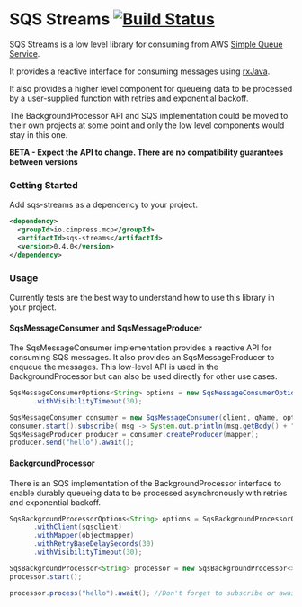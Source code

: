 # SQS Streams [![Build Status](https://travis-ci.org/Cimpress-MCP/sqs-streams.svg?branch=master)](https://travis-ci.org/Cimpress-MCP/sqs-streams)

SQS Streams is a low level library for consuming from AWS [Simple Queue Service](https://aws.amazon.com/sqs/).

It provides a reactive interface for consuming messages using [rxJava](http://reactivex.io/).

It also provides a higher level component for queueing data to be processed by a user-supplied function with retries and exponential backoff.

The BackgroundProcessor API and SQS implementation could be moved to their own projects at some point and only the low level components would stay in this one.

**BETA - Expect the API to change.  There are no compatibility guarantees between versions**

### Getting Started

Add sqs-streams as a dependency to your project.


``` xml
<dependency>
  <groupId>io.cimpress.mcp</groupId>
  <artifactId>sqs-streams</artifactId>
  <version>0.4.0</version>
</dependency>
```


### Usage

Currently tests are the best way to understand how to use this library in your project.

#### SqsMessageConsumer and SqsMessageProducer

The SqsMessageConsumer implementation provides a reactive API for consuming SQS messages.  It also provides an SqsMessageProducer to enqueue the messages. This low-level API is used in the BackgroundProcessor but can also be used directly for other use cases.

```java
SqsMessageConsumerOptions<String> options = new SqsMessageConsumerOptions()
      .withVisibilityTimeout(30);

SqsMessageConsumer consumer = new SqsMessageConsumer(client, qName, options);
consumer.start().subscribe( msg -> System.out.println(msg.getBody() + "world");
SqsMessageProducer producer = consumer.createProducer(mapper);
producer.send("hello").await();
```


#### BackgroundProcessor

There is an SQS implementation of the BackgroundProcessor interface to enable durably queueing data to be processed asynchronously with retries and exponential backoff.

```java
SqsBackgroundProcessorOptions<String> options = SqsBackgroundProcessorOptions.fromFunction("mytask", (input) -> System.out.println(input + "world"), String.class)
      .withClient(sqsclient)
      .withMapper(objectmapper)
      .withRetryBaseDelaySeconds(30)
      .withVisibilityTimeout(30);

SqsBackgroundProcessor<String> processor = new SqsBackgroundProcessor<>(options);
processor.start();

processor.process("hello").await(); //Don't forget to subscribe or await to the Completable result
```
